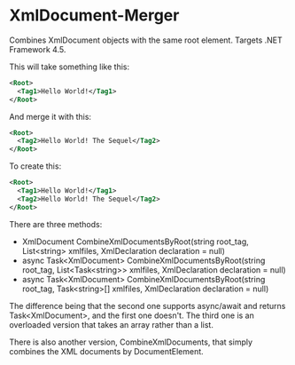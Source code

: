 # XmlDocument-Merger
Combines XmlDocument objects with the same root element. Targets .NET Framework 4.5.

This will take something like this:

```xml
<Root>
  <Tag1>Hello World!</Tag1>
</Root>
```

And merge it with this:

```xml
<Root>
  <Tag2>Hello World! The Sequel</Tag2>
</Root>
```

To create this:

```xml
<Root>
  <Tag1>Hello World!</Tag1>
  <Tag2>Hello World! The Sequel</Tag2>
</Root>
```

There are three methods:
- XmlDocument CombineXmlDocumentsByRoot(string root_tag, List\<string\> xmlfiles, XmlDeclaration declaration = null)
- async Task\<XmlDocument\> CombineXmlDocumentsByRoot(string root_tag, List\<Task\<string\>\> xmlfiles, XmlDeclaration declaration = null)
- async Task\<XmlDocument\> CombineXmlDocumentsByRoot(string root_tag, Task\<string\>[] xmlfiles, XmlDeclaration declaration = null)

The difference being that the second one supports async/await and returns Task\<XmlDocument\>, and the first one doesn't. The third one is an overloaded version that takes an array rather than a list.

There is also another version, CombineXmlDocuments, that simply combines the XML documents by DocumentElement.
